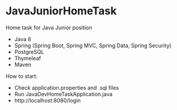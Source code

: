# JavaJuniorHomeTask
Home task for Java Junior position

- Java 8
- Spring (Spring Boot, Spring MVC, Spring Data, Spring Security)
- PostgreSQL 
- Thymeleaf
- Maven


How to start:
- Check application.properties and .sql files
- Run JavaDevHomeTaskApplication.java
 - http://localhost:8080/login
